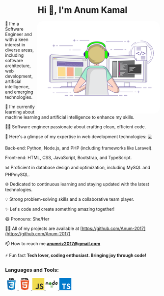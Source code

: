 <h1 align="center">Hi 👋, I'm Anum Kamal</h1>

<img align="right" alt="Coding" width="400" style="border-radius:20px;"
	src="https://raw.githubusercontent.com/devSouvik/devSouvik/master/gif3.gif"/>


👀 I'm a Software Engineer and with a keen interest in diverse areas, including software architecture, web development, artificial intelligence, and emerging technologies.

🌱 I'm currently learning about machine learning and artificial intelligence to enhance my skills.

👨‍💻 Software engineer passionate about crafting clean, efficient code.

🌟 Here's a glimpse of my expertise in web development technologies: 💻

Back-end: Python, Node.js, and PHP (including frameworks like Laravel).

Front-end: HTML, CSS, JavaScript, Bootstrap, and TypeScript.

📊 Proficient in database design and optimization, including MySQL and PHPmySQL.

🌐 Dedicated to continuous learning and staying updated with the latest technologies.

💡 Strong problem-solving skills and a collaborative team player.

✨ Let's code and create something amazing together!

😄 Pronouns: She/Her

👨‍💻 All of my projects are available at [https://github.com/Anum-2017](https://github.com/Anum-2017)

📫 How to reach me **anumriz2017@gmail.com**

⚡ Fun fact **Tech lover, coding enthusiast. Bringing joy through code!**


<h3 align="left">Languages and Tools:</h3>
<p align="left"> <a href="https://www.w3schools.com/css/" target="_blank" rel="noreferrer"> <img src="https://raw.githubusercontent.com/devicons/devicon/master/icons/css3/css3-original-wordmark.svg" alt="css3" width="40" height="40"/> </a> <a href="https://www.w3.org/html/" target="_blank" rel="noreferrer"> <img src="https://raw.githubusercontent.com/devicons/devicon/master/icons/html5/html5-original-wordmark.svg" alt="html5" width="40" height="40"/> </a> <a href="https://developer.mozilla.org/en-US/docs/Web/JavaScript" target="_blank" rel="noreferrer"> <img src="https://raw.githubusercontent.com/devicons/devicon/master/icons/javascript/javascript-original.svg" alt="javascript" width="40" height="40"/> </a> <a href="https://nodejs.org" target="_blank" rel="noreferrer"> <img src="https://raw.githubusercontent.com/devicons/devicon/master/icons/nodejs/nodejs-original-wordmark.svg" alt="nodejs" width="40" height="40"/> </a> <a href="https://www.typescriptlang.org/" target="_blank" rel="noreferrer"> <img src="https://raw.githubusercontent.com/devicons/devicon/master/icons/typescript/typescript-original.svg" alt="typescript" width="40" height="40"/> </a> </p>
